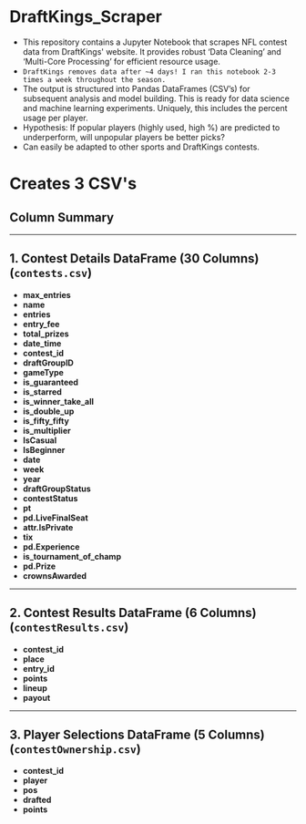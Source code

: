 # DraftKings_Scraper

- This repository contains a Jupyter Notebook that scrapes NFL contest data from DraftKings' website. It provides robust ‘Data Cleaning’ and ‘Multi-Core Processing’ for efficient resource usage. 
- `DraftKings removes data after ~4 days! I ran this notebook 2-3 times a week throughout the season.`
- The output is structured into Pandas DataFrames (CSV’s)  for subsequent analysis and model building. This is ready for data science and machine learning experiments. Uniquely, this includes the percent usage per player. 
- Hypothesis: If popular players (highly used, high %) are predicted to underperform, will unpopular players be better picks?
- Can easily be adapted to other sports and DraftKings contests.


# Creates 3 CSV's 
## Column Summary

---

## 1. Contest Details DataFrame (30 Columns) (`contests.csv`)

- **max_entries**  
- **name**  
- **entries**  
- **entry_fee**  
- **total_prizes**  
- **date_time**  
- **contest_id**  
- **draftGroupID**  
- **gameType**  
- **is_guaranteed**  
- **is_starred**  
- **is_winner_take_all**  
- **is_double_up**  
- **is_fifty_fifty**  
- **is_multiplier**  
- **IsCasual**  
- **IsBeginner**  
- **date**  
- **week**  
- **year**  
- **draftGroupStatus**  
- **contestStatus**  
- **pt**  
- **pd.LiveFinalSeat**  
- **attr.IsPrivate**  
- **tix**  
- **pd.Experience**  
- **is_tournament_of_champ**  
- **pd.Prize**  
- **crownsAwarded**

---

## 2. Contest Results DataFrame (6 Columns) (`contestResults.csv`)

- **contest_id**  
- **place**  
- **entry_id**  
- **points**  
- **lineup**  
- **payout**

---

## 3. Player Selections DataFrame (5 Columns) (`contestOwnership.csv`)

- **contest_id**  
- **player**  
- **pos**  
- **drafted**  
- **points**
